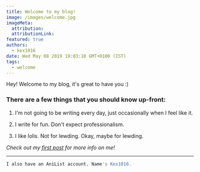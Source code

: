 ```yaml
---
title: Welcome to my blog!
image: /images/welcome.jpg
imageMeta:
  attribution:
  attributionLink:
featured: true
authors:
  - kex1016
date: Wed May 08 2019 19:03:10 GMT+0100 (IST)
tags:
  - welcome
---
```


Hey! Welcome to my blog, it's great to have you :)


### There are a few things that you should know up-front:

1. I'm not going to be writing every day, just occasionally when I feel like it.

1. I write for fun. Don't expect professionalism.

1. I like lolis. Not for lewding. Okay, maybe for lewding.

*Check out my [first post](https://blog.kex1016.ga/first-post) for more info on me!*

---

```sh
I also have an AniList account. Name's Kex1016.
```
